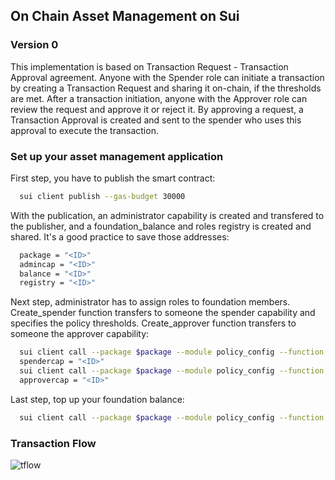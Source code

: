 ## On Chain Asset Management on Sui
### Version 0
This implementation is based on Transaction Request - Transaction Approval agreement. Anyone with the Spender role can initiate a transaction by creating a Transaction Request and sharing it on-chain, if the thresholds are met. After a transaction initiation, anyone with the Approver role can review the request and approve it or reject it. By approving a request, a Transaction Approval is created and sent to the spender who uses this approval to execute the transaction.   

### Set up your asset management application 
First step, you have to publish the smart contract:
```sh
  sui client publish --gas-budget 30000
```
With the publication, an administrator capability is created and transfered to the publisher, and a  foundation_balance and roles registry is created and shared. It's a good practice to save those addresses:
```sh
  package = "<ID>"
  admincap = "<ID>"
  balance = "<ID>"
  registry = "<ID>"
```
Next step, administrator has to assign roles to foundation members. Create_spender function transfers to someone the spender capability and specifies the policy thresholds. Create_approver function transfers to someone the approver capability:
```sh
  sui client call --package $package --module policy_config --function create_spender --args $admincap $registry <Spender_Address> 10000 10 --gas-budget 30000 
  spendercap = "<ID>"
  sui client call --package $package --module policy_config --function create_approver --args $admincap $registry <Approver_Address> --gas-budget 30000
  approvercap = "<ID>"
```
Last step, top up your foundation balance:
```sh
  sui client call --package $package --module policy_config --function top_up --args $balance <Coin_ID> --gas-budget 30000
```

### Transaction Flow
![tflow](https://github.com/MystenLabs/sui/blob/On-Chain-Asset-Management/dapps/on-chain-asset-management/riskman/Transaction-flow.drawio.png)

